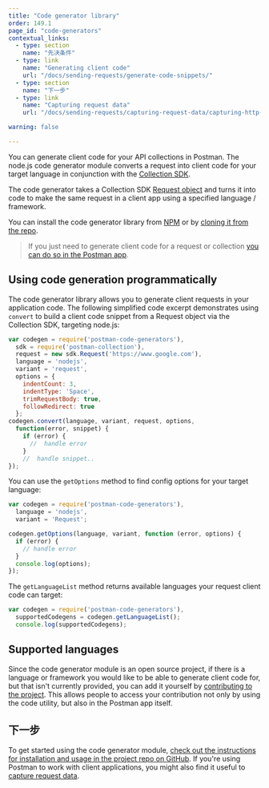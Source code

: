 ```yaml
---
title: "Code generator library"
order: 149.1
page_id: "code-generators"
contextual_links:
  - type: section
    name: "先决条件"
  - type: link
    name: "Generating client code"
    url: "/docs/sending-requests/generate-code-snippets/"
  - type: section
    name: "下一步"
  - type: link
    name: "Capturing request data"
    url: "/docs/sending-requests/capturing-request-data/capturing-http-requests/"

warning: false

---
```


You can generate client code for your API collections in Postman. The node.js code generator module converts a request into client code for your target language in conjunction with the [Collection SDK](/docs/developer/collection-sdk/).

The code generator takes a Collection SDK [Request object](http://www.postmanlabs.com/postman-collection/Request.html) and turns it into code to make the same request in a client app using a specified language / framework.

You can install the code generator library from [NPM](https://www.npmjs.com/package/postman-code-generators) or by [cloning it from the repo](https://github.com/postmanlabs/postman-code-generators).

> If you just need to generate client code for a request or collection [you can do so in the Postman app](/docs/sending-requests/generate-code-snippets/).

## Using code generation programmatically

The code generator library allows you to generate client requests in your application code. The following simplified code excerpt demonstrates using `convert` to build a client code snippet from a Request object via the Collection SDK, targeting node.js:

```js
var codegen = require('postman-code-generators'),
  sdk = require('postman-collection'),
  request = new sdk.Request('https://www.google.com'),
  language = 'nodejs',
  variant = 'request',
  options = {
    indentCount: 3,
    indentType: 'Space',
    trimRequestBody: true,
    followRedirect: true
  };
codegen.convert(language, variant, request, options,
  function(error, snippet) {
    if (error) {
      //  handle error
    }
    //  handle snippet..
});
```

You can use the `getOptions` method to find config options for your target language:

```js
var codegen = require('postman-code-generators'),
  language = 'nodejs',
  variant = 'Request';

codegen.getOptions(language, variant, function (error, options) {
  if (error) {
    // handle error
  }
  console.log(options);
});
```

The `getLanguageList` method returns available languages your request client code can target:

```js
var codegen = require('postman-code-generators'),
  supportedCodegens = codegen.getLanguageList();
  console.log(supportedCodegens);
```

## Supported languages

Since the code generator module is an open source project, if there is a language or framework you would like to be able to generate client code for, but that isn't currently provided, you can add it yourself by [contributing to the project](https://github.com/postmanlabs/postman-code-generators/blob/master/CONTRIBUTING.md). This allows people to access your contribution not only by using the code utility, but also in the Postman app itself.

## 下一步

To get started using the code generator module, [check out the instructions for installation and usage in the project repo on GitHub](https://github.com/postmanlabs/postman-code-generators). If you're using Postman to work with client applications, you might also find it useful to [capture request data](/docs/sending-requests/capturing-request-data/capturing-http-requests/).

